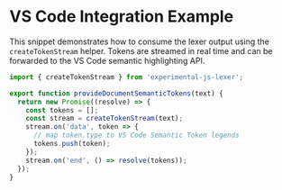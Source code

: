 # VS Code Integration Example

This snippet demonstrates how to consume the lexer output using the
`createTokenStream` helper. Tokens are streamed in real time and can be
forwarded to the VS Code semantic highlighting API.

```javascript
import { createTokenStream } from 'experimental-js-lexer';

export function provideDocumentSemanticTokens(text) {
  return new Promise((resolve) => {
    const tokens = [];
    const stream = createTokenStream(text);
    stream.on('data', token => {
      // map token.type to VS Code Semantic Token legends
      tokens.push(token);
    });
    stream.on('end', () => resolve(tokens));
  });
}
```
